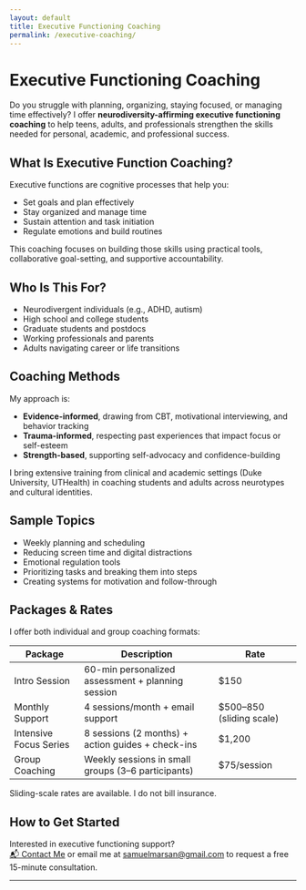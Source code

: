 ```yaml
---
layout: default
title: Executive Functioning Coaching
permalink: /executive-coaching/
---
```


# Executive Functioning Coaching

Do you struggle with planning, organizing, staying focused, or managing time effectively? I offer **neurodiversity-affirming executive functioning coaching** to help teens, adults, and professionals strengthen the skills needed for personal, academic, and professional success.

## What Is Executive Function Coaching?

Executive functions are cognitive processes that help you:
- Set goals and plan effectively
- Stay organized and manage time
- Sustain attention and task initiation
- Regulate emotions and build routines

This coaching focuses on building those skills using practical tools, collaborative goal-setting, and supportive accountability.

## Who Is This For?

- Neurodivergent individuals (e.g., ADHD, autism)
- High school and college students
- Graduate students and postdocs
- Working professionals and parents
- Adults navigating career or life transitions

## Coaching Methods

My approach is:
- **Evidence-informed**, drawing from CBT, motivational interviewing, and behavior tracking
- **Trauma-informed**, respecting past experiences that impact focus or self-esteem
- **Strength-based**, supporting self-advocacy and confidence-building

I bring extensive training from clinical and academic settings (Duke University, UTHealth) in coaching students and adults across neurotypes and cultural identities.

## Sample Topics

- Weekly planning and scheduling
- Reducing screen time and digital distractions
- Emotional regulation tools
- Prioritizing tasks and breaking them into steps
- Creating systems for motivation and follow-through

## Packages & Rates

I offer both individual and group coaching formats:

| Package | Description | Rate |
|--------|-------------|------|
| Intro Session | 60-min personalized assessment + planning session | $150 |
| Monthly Support | 4 sessions/month + email support | $500–850 (sliding scale) |
| Intensive Focus Series | 8 sessions (2 months) + action guides + check-ins | $1,200 |
| Group Coaching | Weekly sessions in small groups (3–6 participants) | $75/session |

Sliding-scale rates are available. I do not bill insurance.

## How to Get Started

Interested in executive functioning support?  
[📬 Contact Me](/contact/) or email me at [samuelmarsan@gmail.com](mailto:samuelmarsan@gmail.com) to request a free 15-minute consultation.

---